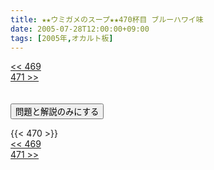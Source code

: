 ```yaml
---
title: ★★ウミガメのスープ★★470杯目 ブルーハワイ味
date: 2005-07-28T12:00:00+09:00
tags: [2005年,オカルト板]
---
```

<div class="th_left"><a href="../469"><< 469</a></div>
<div class="th_right"><a href="../471">471 >></a></div>
<br><br>
<script src="../../js/cupsoup.js"></script>
<form>
<input type="button" value="問題と解説のみにする" onClick="toggleCupsoup()">
</form>
{{< 470 >}}
<div class="th_left"><a href="../469"><< 469</a></div>
<div class="th_right"><a href="../471">471 >></a></div>
